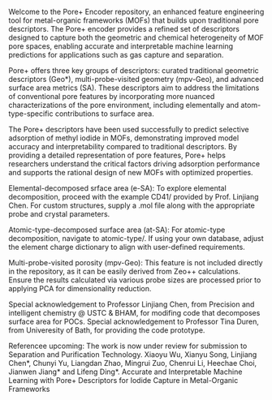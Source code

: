 Welcome to the Pore+ Encoder repository, an enhanced feature engineering tool for metal-organic frameworks (MOFs) that builds upon traditional pore descriptors. The Pore+ encoder provides a refined set of descriptors designed to capture both the geometric and chemical heterogeneity of MOF pore spaces, enabling accurate and interpretable machine learning predictions for applications such as gas capture and separation.

Pore+ offers three key groups of descriptors: curated traditional geometric descriptors (Geo*), multi-probe-visited geometry (mpv-Geo), and advanced surface area metrics (SA). These descriptors aim to address the limitations of conventional pore features by incorporating more nuanced characterizations of the pore environment, including elementally and atom-type-specific contributions to surface area.

The Pore+ descriptors have been used successfully to predict selective adsorption of methyl iodide in MOFs, demonstrating improved model accuracy and interpretability compared to traditional descriptors. By providing a detailed representation of pore features, Pore+ helps researchers understand the critical factors driving adsorption performance and supports the rational design of new MOFs with optimized properties.

Elemental-decomposed srface area (e-SA):
To explore elemental decomposition, proceed with the example CD41/ provided by Prof. Linjiang Chen. For custom structures, supply a .mol file along with the appropriate probe and crystal parameters.

Atomic-type-decomposed surface area (at-SA):
For atomic-type decomposition, navigate to atomic-type/. If using your own database, adjust the element charge dictionary to align with user-defined requirements.

Multi-probe-visited porosity (mpv-Geo):
This feature is not included directly in the repository, as it can be easily derived from Zeo++ calculations. Ensure the results calculated via various probe sizes are processed prior to applying PCA for dimensionality reduction.

Special acknowledgement to Professor Linjiang Chen, from Precision and intelligent chemistry @ USTC & BHAM, for modifing code that decomposes surface area for POCs.
Special acknowledgement to Professor Tina Duren, from Univeresity of Bath, for providing the code prototype.

Referencee upcoming: The work is now under review for submission to Separation and Purification Technology. Xiaoyu Wu, Xianyu Song, Linjiang Chen*, Chunyi Yu, Liangdan Zhao, Mingrui Zuo, Chenrui Li, Heechae Choi, Jianwen Jiang* and Lifeng Ding*. Accurate and Interpretable Machine Learning with Pore+ Descriptors for Iodide Capture in Metal-Organic Frameworks
